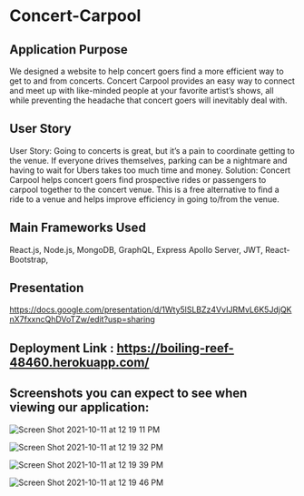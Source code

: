 # Concert-Carpool

## Application Purpose
We designed a website to help concert goers find a more efficient way to get to and from concerts. Concert Carpool provides an easy way to connect and meet up with like-minded people at your favorite artist’s shows, all while preventing the headache that concert goers will inevitably deal with.

## User Story
User Story: Going to concerts is great, but it’s a pain to coordinate getting to the venue. If everyone drives themselves, parking can be a nightmare and having to wait for Ubers takes too much time and money.
Solution: Concert Carpool helps concert goers find prospective rides or passengers to carpool together to the concert venue. This is a free alternative to find a ride to a venue and helps improve efficiency in going to/from the venue.

## Main Frameworks Used

React.js, Node.js, MongoDB, GraphQL, Express Apollo Server, JWT, React-Bootstrap, 

## Presentation
https://docs.google.com/presentation/d/1Wty5lSLBZz4VvIJRMvL6K5JdjQKnX7fxxncQhDVoTZw/edit?usp=sharing

## Deployment Link : https://boiling-reef-48460.herokuapp.com/

## Screenshots you can expect to see when viewing our application:

![Screen Shot 2021-10-11 at 12 19 11 PM](https://user-images.githubusercontent.com/87332492/136836413-2c19a053-7dc9-4b77-bc20-59c325c543dd.png)

![Screen Shot 2021-10-11 at 12 19 32 PM](https://user-images.githubusercontent.com/87332492/136836431-4ac963dd-df8c-42b9-993a-84c61d917d02.png)

![Screen Shot 2021-10-11 at 12 19 39 PM](https://user-images.githubusercontent.com/87332492/136836442-586f5d93-f520-4511-a3e0-23d25cfcc8d9.png)

![Screen Shot 2021-10-11 at 12 19 46 PM](https://user-images.githubusercontent.com/87332492/136836461-eea9e724-a83b-4ec7-8ffc-6d1d7441ba8c.png)
